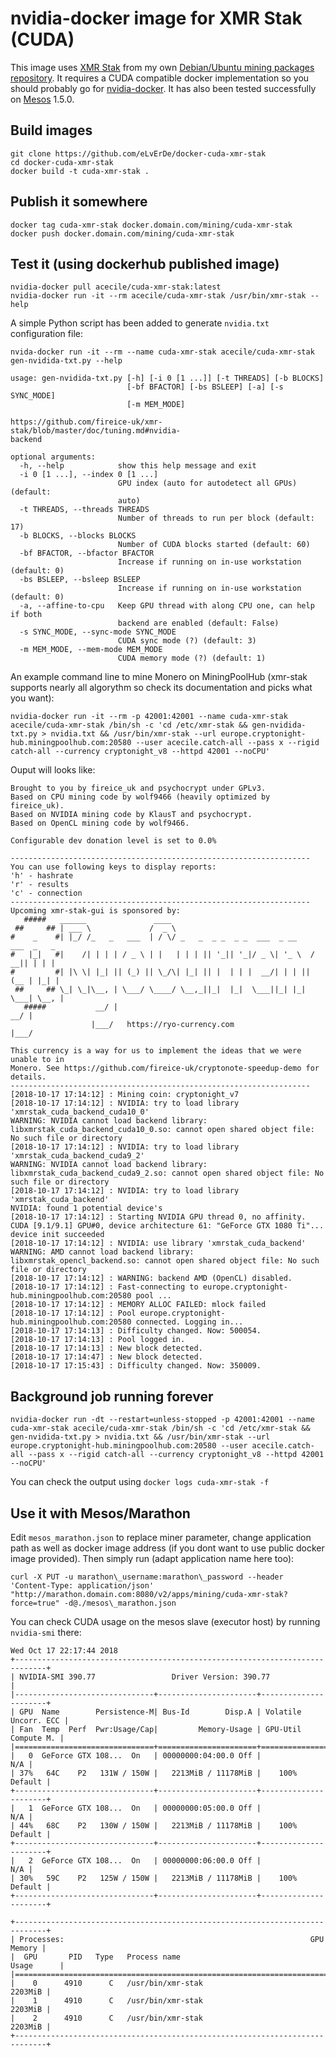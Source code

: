 # nvidia-docker image for XMR Stak (CUDA)

This image uses [XMR Stak] from my own [Debian/Ubuntu mining packages repository].
It requires a CUDA compatible docker implementation so you should probably go
for [nvidia-docker].
It has also been tested successfully on [Mesos] 1.5.0.

## Build images

```
git clone https://github.com/eLvErDe/docker-cuda-xmr-stak
cd docker-cuda-xmr-stak
docker build -t cuda-xmr-stak .
```

## Publish it somewhere

```
docker tag cuda-xmr-stak docker.domain.com/mining/cuda-xmr-stak
docker push docker.domain.com/mining/cuda-xmr-stak

```

## Test it (using dockerhub published image)

```
nvidia-docker pull acecile/cuda-xmr-stak:latest
nvidia-docker run -it --rm acecile/cuda-xmr-stak /usr/bin/xmr-stak --help
```

A simple Python script has been added to generate `nvidia.txt` configuration file:

```
nvida-docker run -it --rm --name cuda-xmr-stak acecile/cuda-xmr-stak gen-nvidida-txt.py --help
```

```
usage: gen-nvidida-txt.py [-h] [-i 0 [1 ...]] [-t THREADS] [-b BLOCKS]
                          [-bf BFACTOR] [-bs BSLEEP] [-a] [-s SYNC_MODE]
                          [-m MEM_MODE]

https://github.com/fireice-uk/xmr-stak/blob/master/doc/tuning.md#nvidia-
backend

optional arguments:
  -h, --help            show this help message and exit
  -i 0 [1 ...], --index 0 [1 ...]
                        GPU index (auto for autodetect all GPUs) (default:
                        auto)
  -t THREADS, --threads THREADS
                        Number of threads to run per block (default: 17)
  -b BLOCKS, --blocks BLOCKS
                        Number of CUDA blocks started (default: 60)
  -bf BFACTOR, --bfactor BFACTOR
                        Increase if running on in-use workstation (default: 0)
  -bs BSLEEP, --bsleep BSLEEP
                        Increase if running on in-use workstation (default: 0)
  -a, --affine-to-cpu   Keep GPU thread with along CPU one, can help if both
                        backend are enabled (default: False)
  -s SYNC_MODE, --sync-mode SYNC_MODE
                        CUDA sync mode (?) (default: 3)
  -m MEM_MODE, --mem-mode MEM_MODE
                        CUDA memory mode (?) (default: 1)
```

An example command line to mine Monero on MiningPoolHub (xmr-stak supports nearly all algorythm so check its documentation and picks what you want):
```
nvidia-docker run -it --rm -p 42001:42001 --name cuda-xmr-stak acecile/cuda-xmr-stak /bin/sh -c 'cd /etc/xmr-stak && gen-nvidida-txt.py > nvidia.txt && /usr/bin/xmr-stak --url europe.cryptonight-hub.miningpoolhub.com:20580 --user acecile.catch-all --pass x --rigid catch-all --currency cryptonight_v8 --httpd 42001 --noCPU'
```

Ouput will looks like:
```
Brought to you by fireice_uk and psychocrypt under GPLv3.
Based on CPU mining code by wolf9466 (heavily optimized by fireice_uk).
Based on NVIDIA mining code by KlausT and psychocrypt.
Based on OpenCL mining code by wolf9466.

Configurable dev donation level is set to 0.0%

-------------------------------------------------------------------
You can use following keys to display reports:
'h' - hashrate
'r' - results
'c' - connection
-------------------------------------------------------------------
Upcoming xmr-stak-gui is sponsored by:
   #####   ______               ____
 ##     ## | ___ \             /  _ \
#    _    #| |_/ /_   _   ___  | / \/ _   _  _ _  _ _  ___  _ __    ___  _   _
#   |_|   #|    /| | | | / _ \ | |   | | | || '_|| '_|/ _ \| '_ \  / __|| | | |
#         #| |\ \| |_| || (_) || \_/\| |_| || |  | | |  __/| | | || (__ | |_| |
 ##     ## \_| \_|\__, | \___/ \____/ \__,_||_|  |_|  \___||_| |_| \___| \__, |
   #####           __/ |                                                  __/ |
                  |___/   https://ryo-currency.com                       |___/

This currency is a way for us to implement the ideas that we were unable to in
Monero. See https://github.com/fireice-uk/cryptonote-speedup-demo for details.
-------------------------------------------------------------------
[2018-10-17 17:14:12] : Mining coin: cryptonight_v7
[2018-10-17 17:14:12] : NVIDIA: try to load library 'xmrstak_cuda_backend_cuda10_0'
WARNING: NVIDIA cannot load backend library: libxmrstak_cuda_backend_cuda10_0.so: cannot open shared object file: No such file or directory
[2018-10-17 17:14:12] : NVIDIA: try to load library 'xmrstak_cuda_backend_cuda9_2'
WARNING: NVIDIA cannot load backend library: libxmrstak_cuda_backend_cuda9_2.so: cannot open shared object file: No such file or directory
[2018-10-17 17:14:12] : NVIDIA: try to load library 'xmrstak_cuda_backend'
NVIDIA: found 1 potential device's
[2018-10-17 17:14:12] : Starting NVIDIA GPU thread 0, no affinity.
CUDA [9.1/9.1] GPU#0, device architecture 61: "GeForce GTX 1080 Ti"... device init succeeded
[2018-10-17 17:14:12] : NVIDIA: use library 'xmrstak_cuda_backend'
WARNING: AMD cannot load backend library: libxmrstak_opencl_backend.so: cannot open shared object file: No such file or directory
[2018-10-17 17:14:12] : WARNING: backend AMD (OpenCL) disabled.
[2018-10-17 17:14:12] : Fast-connecting to europe.cryptonight-hub.miningpoolhub.com:20580 pool ...
[2018-10-17 17:14:12] : MEMORY ALLOC FAILED: mlock failed
[2018-10-17 17:14:12] : Pool europe.cryptonight-hub.miningpoolhub.com:20580 connected. Logging in...
[2018-10-17 17:14:13] : Difficulty changed. Now: 500054.
[2018-10-17 17:14:13] : Pool logged in.
[2018-10-17 17:14:13] : New block detected.
[2018-10-17 17:14:47] : New block detected.
[2018-10-17 17:15:43] : Difficulty changed. Now: 350009.
```


## Background job running forever

```
nvidia-docker run -dt --restart=unless-stopped -p 42001:42001 --name cuda-xmr-stak acecile/cuda-xmr-stak /bin/sh -c 'cd /etc/xmr-stak && gen-nvidida-txt.py > nvidia.txt && /usr/bin/xmr-stak --url europe.cryptonight-hub.miningpoolhub.com:20580 --user acecile.catch-all --pass x --rigid catch-all --currency cryptonight_v8 --httpd 42001 --noCPU'
```

You can check the output using `docker logs cuda-xmr-stak -f` 


## Use it with Mesos/Marathon

Edit `mesos_marathon.json` to replace miner parameter, change application path as well as docker image address (if you dont want to use public docker image provided).
Then simply run (adapt application name here too):

```
curl -X PUT -u marathon\_username:marathon\_password --header 'Content-Type: application/json' "http://marathon.domain.com:8080/v2/apps/mining/cuda-xmr-stak?force=true" -d@./mesos\_marathon.json
```

You can check CUDA usage on the mesos slave (executor host) by running `nvidia-smi` there:

```
Wed Oct 17 22:17:44 2018       
+-----------------------------------------------------------------------------+
| NVIDIA-SMI 390.77                 Driver Version: 390.77                    |
|-------------------------------+----------------------+----------------------+
| GPU  Name        Persistence-M| Bus-Id        Disp.A | Volatile Uncorr. ECC |
| Fan  Temp  Perf  Pwr:Usage/Cap|         Memory-Usage | GPU-Util  Compute M. |
|===============================+======================+======================|
|   0  GeForce GTX 108...  On   | 00000000:04:00.0 Off |                  N/A |
| 37%   64C    P2   131W / 150W |   2213MiB / 11178MiB |    100%      Default |
+-------------------------------+----------------------+----------------------+
|   1  GeForce GTX 108...  On   | 00000000:05:00.0 Off |                  N/A |
| 44%   68C    P2   130W / 150W |   2213MiB / 11178MiB |    100%      Default |
+-------------------------------+----------------------+----------------------+
|   2  GeForce GTX 108...  On   | 00000000:06:00.0 Off |                  N/A |
| 30%   59C    P2   125W / 150W |   2213MiB / 11178MiB |    100%      Default |
+-------------------------------+----------------------+----------------------+
                                                                               
+-----------------------------------------------------------------------------+
| Processes:                                                       GPU Memory |
|  GPU       PID   Type   Process name                             Usage      |
|=============================================================================|
|    0      4910      C   /usr/bin/xmr-stak                           2203MiB |
|    1      4910      C   /usr/bin/xmr-stak                           2203MiB |
|    2      4910      C   /usr/bin/xmr-stak                           2203MiB |
+-----------------------------------------------------------------------------+
```

[XMR Stak]: https://github.com/fireice-uk/xmr-stak
[Debian/Ubuntu mining packages repository]: https://packages.le-vert.net/mining/
[nvidia-docker]: https://github.com/NVIDIA/nvidia-docker
[Mesos]: http://mesos.apache.org/documentation/latest/gpu-support/
